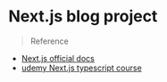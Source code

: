 # Next.js blog project

> Reference
  - [Next.js official docs](https://nextjs.org/ "Next.js official docs")
  - [udemy Next.js typescript course](https://www.udemy.com/course/full-stack-development-with-next-js-typescript/ "udemy Next.js typescript course")
  


